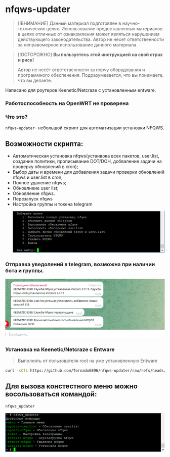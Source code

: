 # nfqws-updater

> [!ВНИМАНИЕ]
> Данный материал подготовлен в научно-технических целях.
> Использование предоставленных материалов в целях отличных от ознакомления может являться нарушением действующего законодательства.
> Автор не несет ответственности за неправомерное использование данного материала.

> [!ОСТОРОЖНО]
> **Вы пользуетесь этой инструкцией на свой страх и риск!**
> 
> Автор не несёт ответственности за порчу оборудования и программного обеспечения.
> Подразумевается, что вы понимаете, что вы делаете.
> 
Написано для роутеров Keenetic/Netcraze с установленным entware.
### Работоспособность на OpenWRT не проверена

### Что это?

`nfqws-updater`- небольшой скрипт для автоматизации установки NFQWS.
## Возможности скрипта:
- Автоматическая установка nfqws(устанвока всех пакетов, user.list, создание политики, прописывание DOT/DOH, добваление задачи на проверку обновлений в cron);
- Выбор даты и времени для добавления задачи проверки обновлений nfqws и user.list в cron;
- Полное удаление nfqws;
- Обновлнеие user list;
- Обновление nfqws.
- Перезапуск nfqws
- Настройка группы и токена telegram         
  <p align="left">
  <a href="https://github.com/Tornado6896/nfqws-updater/blob/main/nfqws_menu.png" target="_blank" rel="noopener noreferrer">
    <picture>
      <source media="https://github.com/Tornado6896/nfqws-updater/blob/main/nfqws_menu.png">
      <img src="https://github.com/Tornado6896/nfqws-updater/blob/main/nfqws_menu.png">
    </picture>
  </a>
</p>

### Отправка уведолений в telegram, возможна при наличии бота и группы.

  <p align="left">
  <a href="https://github.com/Tornado6896/nfqws-updater/blob/main/tg.png" target="_blank" rel="noopener noreferrer">
    <picture>
      <source media="https://github.com/Tornado6896/nfqws-updater/blob/main/tg.png">
      <img src="https://github.com/Tornado6896/nfqws-updater/blob/main/tg.png">
    </picture>
  </a>
</p>


### Установка на Keenetic/Netcraze с Entware

>  Выполнять от пользователя root на уже установленную Entware

```bash
curl -sOfL https://github.com/Tornado6896/nfqws-updater/raw/refs/heads/main/_i.sh && chmod +x ./_i.sh && ./_i.sh
```


## Для вызова констестного меню можно восользоваться командой:

```bash
nfqws_updater
```
<p align="left">
  <a href="https://github.com/Tornado6896/nfqws-updater/blob/main/nfqws_help.png" target="_blank" rel="noopener noreferrer">
    <picture>
      <source media="https://github.com/Tornado6896/nfqws-updater/blob/main/nfqws_help.png">
      <img src="https://github.com/Tornado6896/nfqws-updater/blob/main/nfqws_help.png">
    </picture>
  </a>
</p>
